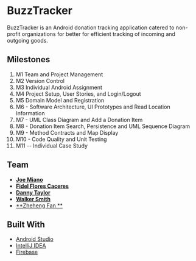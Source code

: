 # BuzzTracker

BuzzTracker is an Android donation tracking application catered to non-profit organizations for better for efficient tracking of incoming and outgoing goods.

## Milestones

1. M1 Team and Project Management
2. M2 Version Control
3. M3 Individual Android Assignment
4. M4 Project Setup, User Stories, and Login/Logout
5. M5 Domain Model and Registration
6. M6 - Software Architecture, UI Prototypes and Read Location Information
7. M7 - UML Class Diagram and Add a Donation Item
8. M8 - Donation Item Search, Persistence and UML Sequence Diagram
9. M9 - Method Contracts and Map Display
10. M10 - Code Quality and Unit Testing
11. M11 -- Individual Case Study

## Team

* [**Joe Miano**](https://github.com/jmiano)
* [**Fidel Flores Caceres**](https://github.com/fefcaceres)
* [**Danny Taylor**](https://github.com/dannyht)
* [**Walker Smith**](https://github.com/walkersmith2021)
* [**Zheheng Fan **](https://github.com/zfan71)

## Built With

* [Android Studio](https://developer.android.com/studio/)
* [IntelliJ IDEA](https://www.jetbrains.com/idea/)
* [Firebase](https://firebase.google.com/)
